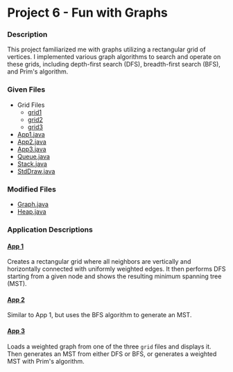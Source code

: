 # Project 6 - Fun with Graphs

### Description
This project familiarized me with graphs utilizing a rectangular grid of vertices. I implemented various graph algorithms to search and operate on these grids, including depth-first search (DFS), breadth-first search (BFS), and Prim's algorithm.

### Given Files
* Grid Files
	* [grid1](src/grid1)
	* [grid2](src/grid2)
	* [grid3](src/grid3)
* [App1.java](src/App1.java)
* [App2.java](src/App2.java)
* [App3.java](src/App3.java)
* [Queue.java](src/Queue.java)
* [Stack.java](src/Stack.java)
* [StdDraw.java](src/StdDraw.java)

### Modified Files
* [Graph.java](src/Graph.java)
* [Heap.java](src/Heap.java)

### Application Descriptions
#### [App 1](src/App1.java)
Creates a rectangular grid where all neighbors are vertically and horizontally connected with uniformly weighted edges. It then performs DFS starting from a given node and shows the resulting minimum spanning tree (MST).

#### [App 2](src/App2.java)
Similar to App 1, but uses the BFS algorithm to generate an MST.

#### [App 3](src/App3.java)
Loads a weighted graph from one of the three `grid` files and displays it. Then generates an MST from either DFS or BFS, or generates a weighted MST with Prim's algorithm.
